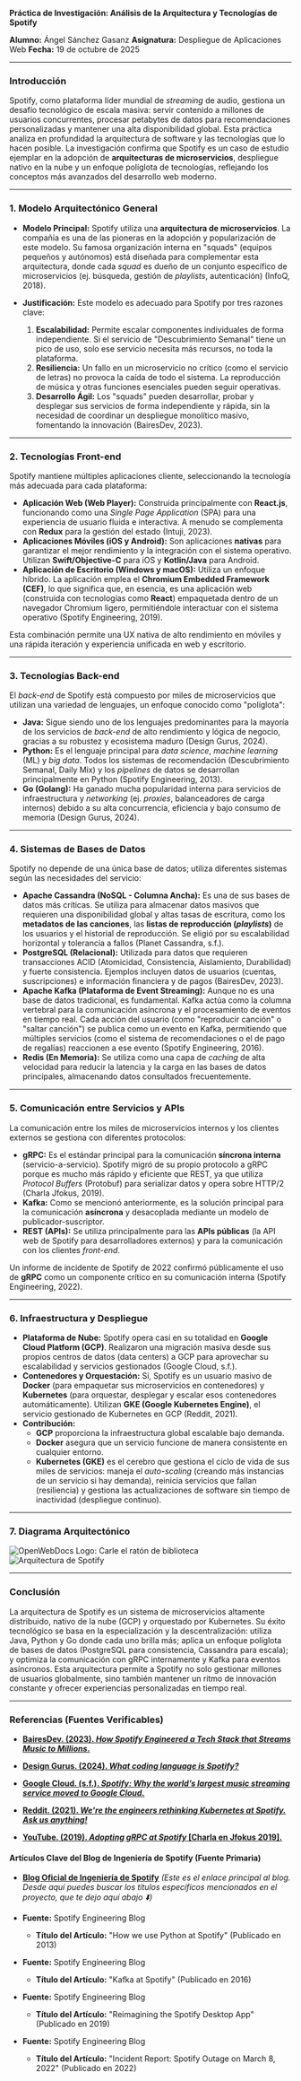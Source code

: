 **Práctica de Investigación: Análisis de la Arquitectura y Tecnologías de Spotify**

**Alumno:** Ángel Sánchez Gasanz
**Asignatura:** Despliegue de Aplicaciones Web
**Fecha:** 19 de octubre de 2025

---

### **Introducción**

Spotify, como plataforma líder mundial de *streaming* de audio, gestiona un desafío tecnológico de escala masiva: servir contenido a millones de usuarios concurrentes, procesar petabytes de datos para recomendaciones personalizadas y mantener una alta disponibilidad global. Esta práctica analiza en profundidad la arquitectura de software y las tecnologías que lo hacen posible. La investigación confirma que Spotify es un caso de estudio ejemplar en la adopción de **arquitecturas de microservicios**, despliegue nativo en la nube y un enfoque políglota de tecnologías, reflejando los conceptos más avanzados del desarrollo web moderno.

---

### **1. Modelo Arquitectónico General**

* **Modelo Principal:** Spotify utiliza una **arquitectura de microservicios**. La compañía es una de las pioneras en la adopción y popularización de este modelo. Su famosa organización interna en "squads" (equipos pequeños y autónomos) está diseñada para complementar esta arquitectura, donde cada *squad* es dueño de un conjunto específico de microservicios (ej. búsqueda, gestión de *playlists*, autenticación) (InfoQ, 2018).

* **Justificación:** Este modelo es adecuado para Spotify por tres razones clave:
    1.  **Escalabilidad:** Permite escalar componentes individuales de forma independiente. Si el servicio de "Descubrimiento Semanal" tiene un pico de uso, solo ese servicio necesita más recursos, no toda la plataforma.
    2.  **Resiliencia:** Un fallo en un microservicio no crítico (como el servicio de letras) no provoca la caída de todo el sistema. La reproducción de música y otras funciones esenciales pueden seguir operativas.
    3.  **Desarrollo Ágil:** Los "squads" pueden desarrollar, probar y desplegar sus servicios de forma independiente y rápida, sin la necesidad de coordinar un despliegue monolítico masivo, fomentando la innovación (BairesDev, 2023).

---

### **2. Tecnologías Front-end**

Spotify mantiene múltiples aplicaciones cliente, seleccionando la tecnología más adecuada para cada plataforma:

* **Aplicación Web (Web Player):** Construida principalmente con **React.js**, funcionando como una *Single Page Application* (SPA) para una experiencia de usuario fluida e interactiva. A menudo se complementa con **Redux** para la gestión del estado (Intuji, 2023).
* **Aplicaciones Móviles (iOS y Android):** Son aplicaciones **nativas** para garantizar el mejor rendimiento y la integración con el sistema operativo. Utilizan **Swift/Objective-C** para iOS y **Kotlin/Java** para Android.
* **Aplicación de Escritorio (Windows y macOS):** Utiliza un enfoque híbrido. La aplicación emplea el **Chromium Embedded Framework (CEF)**, lo que significa que, en esencia, es una aplicación web (construida con tecnologías como **React**) empaquetada dentro de un navegador Chromium ligero, permitiéndole interactuar con el sistema operativo (Spotify Engineering, 2019).

Esta combinación permite una UX nativa de alto rendimiento en móviles y una rápida iteración y experiencia unificada en web y escritorio.

---

### **3. Tecnologías Back-end**

El *back-end* de Spotify está compuesto por miles de microservicios que utilizan una variedad de lenguajes, un enfoque conocido como "políglota":

* **Java:** Sigue siendo uno de los lenguajes predominantes para la mayoría de los servicios de *back-end* de alto rendimiento y lógica de negocio, gracias a su robustez y ecosistema maduro (Design Gurus, 2024).
* **Python:** Es el lenguaje principal para *data science*, *machine learning* (ML) y *big data*. Todos los sistemas de recomendación (Descubrimiento Semanal, Daily Mix) y los *pipelines* de datos se desarrollan principalmente en Python (Spotify Engineering, 2013).
* **Go (Golang):** Ha ganado mucha popularidad interna para servicios de infraestructura y *networking* (ej. *proxies*, balanceadores de carga internos) debido a su alta concurrencia, eficiencia y bajo consumo de memoria (Design Gurus, 2024).

---

### **4. Sistemas de Bases de Datos**

Spotify no depende de una única base de datos; utiliza diferentes sistemas según las necesidades del servicio:

* **Apache Cassandra (NoSQL - Columna Ancha):** Es una de sus bases de datos más críticas. Se utiliza para almacenar datos masivos que requieren una disponibilidad global y altas tasas de escritura, como los **metadatos de las canciones**, las **listas de reproducción (*playlists*)** de los usuarios y el historial de reproducción. Se eligió por su escalabilidad horizontal y tolerancia a fallos (Planet Cassandra, s.f.).
* **PostgreSQL (Relacional):** Utilizada para datos que requieren transacciones ACID (Atomicidad, Consistencia, Aislamiento, Durabilidad) y fuerte consistencia. Ejemplos incluyen datos de usuarios (cuentas, suscripciones) e información financiera y de pagos (BairesDev, 2023).
* **Apache Kafka (Plataforma de Event Streaming):** Aunque no es una base de datos tradicional, es fundamental. Kafka actúa como la columna vertebral para la comunicación asíncrona y el procesamiento de eventos en tiempo real. Cada acción del usuario (como "reproducir canción" o "saltar canción") se publica como un evento en Kafka, permitiendo que múltiples servicios (como el sistema de recomendaciones o el de pago de regalías) reaccionen a ese evento (Spotify Engineering, 2016).
* **Redis (En Memoria):** Se utiliza como una capa de *caching* de alta velocidad para reducir la latencia y la carga en las bases de datos principales, almacenando datos consultados frecuentemente.

---

### **5. Comunicación entre Servicios y APIs**

La comunicación entre los miles de microservicios internos y los clientes externos se gestiona con diferentes protocolos:

* **gRPC:** Es el estándar principal para la comunicación **síncrona interna** (servicio-a-servicio). Spotify migró de su propio protocolo a gRPC porque es mucho más rápido y eficiente que REST, ya que utiliza *Protocol Buffers* (Protobuf) para serializar datos y opera sobre HTTP/2 (Charla Jfokus, 2019).
* **Kafka:** Como se mencionó anteriormente, es la solución principal para la comunicación **asíncrona** y desacoplada mediante un modelo de publicador-suscriptor.
* **REST (APIs):** Se utiliza principalmente para las **APIs públicas** (la API web de Spotify para desarrolladores externos) y para la comunicación con los clientes *front-end*.

Un informe de incidente de Spotify de 2022 confirmó públicamente el uso de **gRPC** como un componente crítico en su comunicación interna (Spotify Engineering, 2022).

---

### **6. Infraestructura y Despliegue**

* **Plataforma de Nube:** Spotify opera casi en su totalidad en **Google Cloud Platform (GCP)**. Realizaron una migración masiva desde sus propios centros de datos (data centers) a GCP para aprovechar su escalabilidad y servicios gestionados (Google Cloud, s.f.).
* **Contenedores y Orquestación:** Sí, Spotify es un usuario masivo de **Docker** (para empaquetar sus microservicios en contenedores) y **Kubernetes** (para orquestar, desplegar y escalar esos contenedores automáticamente). Utilizan **GKE (Google Kubernetes Engine)**, el servicio gestionado de Kubernetes en GCP (Reddit, 2021).
* **Contribución:**
    * **GCP** proporciona la infraestructura global escalable bajo demanda.
    * **Docker** asegura que un servicio funcione de manera consistente en cualquier entorno.
    * **Kubernetes (GKE)** es el cerebro que gestiona el ciclo de vida de sus miles de servicios: maneja el *auto-scaling* (creando más instancias de un servicio si hay demanda), reinicia servicios que fallan (resiliencia) y gestiona las actualizaciones de software sin tiempo de inactividad (despliegue continuo).

---

### **7. Diagrama Arquitectónico**

![OpenWebDocs Logo: Carle el ratón de biblioteca](carle.png)
<img alt="Arquitectura de Spotify" src="carle.png" />

---

### **Conclusión**

La arquitectura de Spotify es un sistema de microservicios altamente distribuido, nativo de la nube (GCP) y orquestado por Kubernetes. Su éxito tecnológico se basa en la especialización y la descentralización: utiliza Java, Python y Go donde cada uno brilla más; aplica un enfoque políglota de bases de datos (PostgreSQL para consistencia, Cassandra para escala); y optimiza la comunicación con gRPC internamente y Kafka para eventos asíncronos. Esta arquitectura permite a Spotify no solo gestionar millones de usuarios globalmente, sino también mantener un ritmo de innovación constante y ofrecer experiencias personalizadas en tiempo real.

---

### **Referencias (Fuentes Verificables)**

* [**BairesDev. (2023). *How Spotify Engineered a Tech Stack that Streams Music to Millions*.**](https://www.bairesdev.com/blog/spotify-engineering/)

* [**Design Gurus. (2024). *What coding language is Spotify?***](https://www.designgurus.io/answers/detail/what-coding-language-is-spotify)

* [**Google Cloud. (s.f.). *Spotify: Why the world’s largest music streaming service moved to Google Cloud*.**](https://cloud.google.com/customers/spotify)

* [**Reddit. (2021). *We're the engineers rethinking Kubernetes at Spotify. Ask us anything!***](https://www.reddit.com/r/kubernetes/comments/lwb31v/were_the_engineers_rethinking_kubernetes_at/)

* [**YouTube. (2019). *Adopting gRPC at Spotify* [Charla en Jfokus 2019].**](https://www.youtube.com/watch?v=CbNimCiMqe8)

#### **Artículos Clave del Blog de Ingeniería de Spotify (Fuente Primaria)**
* [**Blog Oficial de Ingeniería de Spotify**](https://engineering.atspotify.com/)
    *(Este es el enlace principal al blog. Desde aquí puedes buscar los títulos específicos mencionados en el proyecto, que te dejo aquí abajo ⬇️)*

* **Fuente:** Spotify Engineering Blog
    * **Título del Artículo:** "How we use Python at Spotify" (Publicado en 2013)

* **Fuente:** Spotify Engineering Blog
    * **Título del Artículo:** "Kafka at Spotify" (Publicado en 2016)

* **Fuente:** Spotify Engineering Blog
    * **Título del Artículo:** "Reimagining the Spotify Desktop App" (Publicado en 2019)

* **Fuente:** Spotify Engineering Blog
    * **Título del Artículo:** "Incident Report: Spotify Outage on March 8, 2022" (Publicado en 2022)
